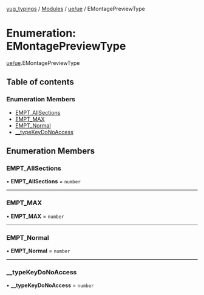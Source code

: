 [yug_typings](../README.md) / [Modules](../modules.md) / [ue/ue](../modules/ue_ue.md) / EMontagePreviewType

# Enumeration: EMontagePreviewType

[ue/ue](../modules/ue_ue.md).EMontagePreviewType

## Table of contents

### Enumeration Members

- [EMPT\_AllSections](ue_ue.EMontagePreviewType.md#empt_allsections)
- [EMPT\_MAX](ue_ue.EMontagePreviewType.md#empt_max)
- [EMPT\_Normal](ue_ue.EMontagePreviewType.md#empt_normal)
- [\_\_typeKeyDoNoAccess](ue_ue.EMontagePreviewType.md#__typekeydonoaccess)

## Enumeration Members

### EMPT\_AllSections

• **EMPT\_AllSections** = `number`

___

### EMPT\_MAX

• **EMPT\_MAX** = `number`

___

### EMPT\_Normal

• **EMPT\_Normal** = `number`

___

### \_\_typeKeyDoNoAccess

• **\_\_typeKeyDoNoAccess** = `number`
